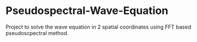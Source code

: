 # Pseudospectral-Wave-Equation
Project to solve the wave equation in 2 spatial coordinates using FFT based pseudoscpectral method.

